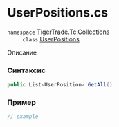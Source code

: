 
# UserPositions.cs
`namespace` [TigerTrade.Tc](../../../../TigerTrade.Tc.md).[Collections](../../../../TigerTrade.Tc/Collections.md)  
&nbsp;&nbsp;&nbsp;&nbsp;&nbsp;&nbsp;&nbsp;&nbsp;&nbsp;`class` [UserPositions](../../UserPositions.cs.md)

Описание

### Синтаксис
```csharp
public List<UserPosition> GetAll()
```


### Пример  
```csharp
// example
```
                    
                    